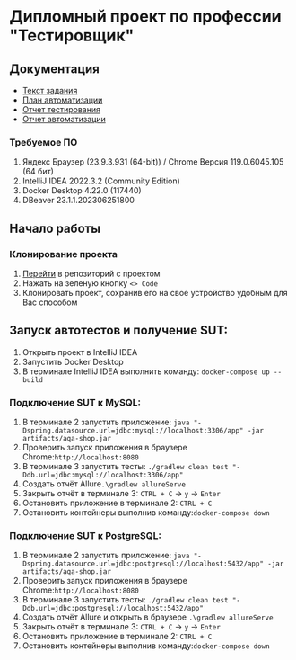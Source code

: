 # Дипломный проект по профессии "Тестировщик" 

## Документация
- [Текст задания](https://github.com/netology-code/qa-diploma)
- [План автоматизации](https://github.com/SSamsons/Diplomnaya_Rabota/blob/man/Documets/Plan.md)
- [Отчет тестирования](https://github.com/SSamsons/Diplomnaya_Rabota/blob/man/Documets/Report.md)
- [Отчет автоматизации](https://github.com/SSamsons/Diplomnaya_Rabota/blob/man/Documets/Summary.md)

### Требуемое ПО 
1. Яндекс Браузер (23.9.3.931 (64-bit)) / Chrome Версия 119.0.6045.105 (64 бит)
2. IntelliJ IDEA 2022.3.2 (Community Edition)
3. Docker Desktop 4.22.0 (117440)
4. DBeaver 23.1.1.202306251800

## Начало работы

### Клонирование проекта
1. [Перейти](https://github.com/SSamsons/Diplomnaya_Rabota/tree/man) в репозиторий с проектом
2. Нажать на зеленую кнопку `<> Code`
3. Клонировать проект, сохранив его на свое устройство удобным для Вас способом

## Запуск автотестов и получение SUT:
1. Открыть проект в IntelliJ IDEA
2. Запустить Docker Desktop 
3. В терминале IntelliJ IDEA выполнить команду: `docker-compose up --build` 

### Подключение SUT к MySQL:
1. В терминале 2 запустить приложение: ` java "-Dspring.datasource.url=jdbc:mysql://localhost:3306/app" -jar artifacts/aqa-shop.jar `
2. Проверить запуск приложения в браузере Chrome:`http://localhost:8080`
3. В терминале 3 запустить тесты: `./gradlew clean test "-Ddb.url=jdbc:mysql://localhost:3306/app"` 
4. Создать отчёт Allure`.\gradlew allureServe`
5. Закрыть отчёт в терминале 3: `CTRL + C` -> `y` -> `Enter`
6. Остановить приложение в терминале 2: `CTRL + C`
7. Остановить контейнеры выполнив команду:`docker-compose down`

### Подключение SUT к PostgreSQL:
1. В терминале 2 запустить приложение: `java "-Dspring.datasource.url=jdbc:postgresql://localhost:5432/app" -jar artifacts/aqa-shop.jar`
2. Проверить запуск приложения в браузере Chrome:`http://localhost:8080`
3. В терминале 3 запустить тесты: `./gradlew clean test "-Ddb.url=jdbc:postgresql://localhost:5432/app"`
4. Создать отчёт Allure и открыть в браузере `.\gradlew allureServe`
5. Закрыть отчёт в терминале 3: `CTRL + C` -> `y` -> `Enter`
6. Остановить приложение в терминале 2: `CTRL + C`
7. Остановить контейнеры выполнив команду:`docker-compose down`
